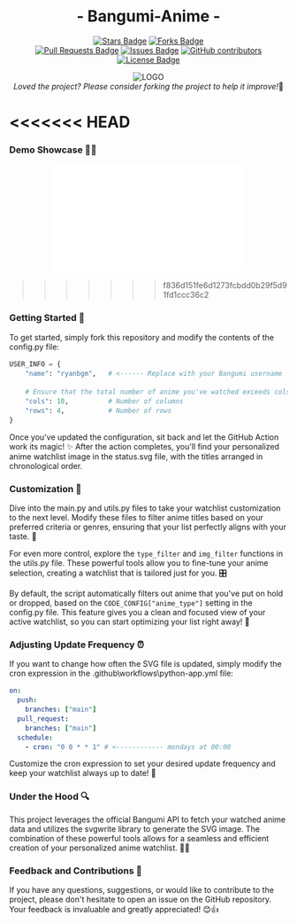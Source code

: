 <!-- English | [简体中文](./README_cn.md) -->

<div align="center">
<!-- 标题 -->

<h1 align="center">
  - Bangumi-Anime - 
</h1>

<!-- star数, fork数, pulls数, issues数, contributors数, 开源协议 -->

<a href="https://github.com/DrRyanHuang/bangumi-anime/stargazers"><img src="https://img.shields.io/github/stars/DrRyanHuang/bangumi-anime" alt="Stars Badge"/></a>
<a href="https://github.com/DrRyanHuang/bangumi-anime/network/members"><img src="https://img.shields.io/github/forks/DrRyanHuang/bangumi-anime" alt="Forks Badge"/></a>
<br/>
<a href="https://github.com/DrRyanHuang/bangumi-anime/pulls"><img src="https://img.shields.io/github/issues-pr/DrRyanHuang/bangumi-anime" alt="Pull Requests Badge"/></a>
<a href="https://github.com/DrRyanHuang/bangumi-anime/issues"><img src="https://img.shields.io/github/issues/DrRyanHuang/bangumi-anime" alt="Issues Badge"/></a>
<a href="https://github.com/DrRyanHuang/bangumi-anime/graphs/contributors"><img alt="GitHub contributors" src="https://img.shields.io/github/contributors/DrRyanHuang/bangumi-anime?color=2b9348"></a>
<a href="https://github.com/DrRyanHuang/bangumi-anime/blob/master/LICENSE"><img src="https://img.shields.io/github/license/DrRyanHuang/bangumi-anime?color=2b9348" alt="License Badge"/></a>

<!-- logo -->

<img alt="LOGO" src="logo/Frieren_sleep.png" width="30%"> </img>
<br/>
<i>Loved the project? Please consider forking the project to help it improve!</i>🌟

</div>

<<<<<<< HEAD
=======
### Demo Showcase 🎥🌟

<p align="center">
    <a href="" target="_blank"><img src="./status.svg" alt="bangumi Status" width="70%"/></a>
</p>

>>>>>>> f836d151fe6d1273fcbdd0b29f5d91fd1ccc36c2
### Getting Started 🚀

To get started, simply fork this repository and modify the contents of the config.py file:

```python
USER_INFO = {
    "name": "ryanbgm",   # <------ Replace with your Bangumi username

    # Ensure that the total number of anime you've watched exceeds cols x rows
    "cols": 10,          # Number of columns
    "rows": 4,           # Number of rows
}
```

Once you've updated the configuration, sit back and let the GitHub Action work its magic! ✨ After the action completes, you'll find your personalized anime watchlist image in the status.svg file, with the titles arranged in chronological order.

### Customization 🎨

Dive into the main.py and utils.py files to take your watchlist customization to the next level. Modify these files to filter anime titles based on your preferred criteria or genres, ensuring that your list perfectly aligns with your taste. 🎯

For even more control, explore the `type_filter` and `img_filter` functions in the utils.py file. These powerful tools allow you to fine-tune your anime selection, creating a watchlist that is tailored just for you. 🎛️

By default, the script automatically filters out anime that you've put on hold or dropped, based on the `CODE_CONFIG["anime_type"]` setting in the config.py file. This feature gives you a clean and focused view of your active watchlist, so you can start optimizing your list right away! 🚀

### Adjusting Update Frequency ⏰

If you want to change how often the SVG file is updated, simply modify the cron expression in the .github\workflows\python-app.yml file:

```yml
on:
  push:
    branches: ["main"]
  pull_request:
    branches: ["main"]
  schedule:
    - cron: "0 0 * * 1" # <------------ mondays at 00:00
```

Customize the cron expression to set your desired update frequency and keep your watchlist always up to date! 📅

### Under the Hood 🔍

This project leverages the official Bangumi API to fetch your watched anime data and utilizes the svgwrite library to generate the SVG image. The combination of these powerful tools allows for a seamless and efficient creation of your personalized anime watchlist. 🧩💡

### Feedback and Contributions 🙌

If you have any questions, suggestions, or would like to contribute to the project, please don't hesitate to open an issue on the GitHub repository. Your feedback is invaluable and greatly appreciated! 😊👍
